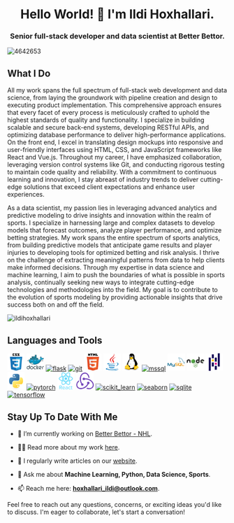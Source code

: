 <h1 align="center">Hello World! 👋 I'm Ildi Hoxhallari.</h1>
<h3 align="center">Senior full-stack developer and data scientist at Better Bettor.</h3>

![4642653](https://github.com/IldiHoxhallari/IldiHoxhallari/assets/112041644/99a1b0fc-a05a-4bd9-9563-d9557970fe2e)

## What I Do
All my work spans the full spectrum of full-stack web development and data science, from laying the groundwork with pipeline creation and design to executing product implementation. This comprehensive approach ensures that every facet of every process is meticulously crafted to uphold the highest standards of quality and functionality. I specialize in building scalable and secure back-end systems, developing RESTful APIs, and optimizing database performance to deliver high-performance applications. On the front end, I excel in translating design mockups into responsive and user-friendly interfaces using HTML, CSS, and JavaScript frameworks like React and Vue.js. Throughout my career, I have emphasized collaboration, leveraging version control systems like Git, and conducting rigorous testing to maintain code quality and reliability. With a commitment to continuous learning and innovation, I stay abreast of industry trends to deliver cutting-edge solutions that exceed client expectations and enhance user experiences. 

As a data scientist, my passion lies in leveraging advanced analytics and predictive modeling to drive insights and innovation within the realm of sports. I specialize in harnessing large and complex datasets to develop models that forecast outcomes, analyze player performance, and optimize betting strategies. My work spans the entire spectrum of sports analytics, from building predictive models that anticipate game results and player injuries to developing tools for optimized betting and risk analysis. I thrive on the challenge of extracting meaningful patterns from data to help clients make informed decisions. Through my expertise in data science and machine learning, I aim to push the boundaries of what is possible in sports analysis, continually seeking new ways to integrate cutting-edge technologies and methodologies into the field. My goal is to contribute to the evolution of sports modeling by providing actionable insights that drive success both on and off the field.

<p align="left"> <img src="https://komarev.com/ghpvc/?username=ildihoxhallari&label=Profile%20views&color=0e75b6&style=flat" alt="ildihoxhallari" /> </p>

## Languages and Tools
<p align="left">
  <a href="https://www.w3schools.com/css/" target="_blank" rel="noreferrer"> <img src="https://raw.githubusercontent.com/devicons/devicon/master/icons/css3/css3-original-wordmark.svg" alt="css3" width="40" height="40"/></a>
  <a href="https://www.docker.com/" target="_blank" rel="noreferrer"> <img src="https://raw.githubusercontent.com/devicons/devicon/master/icons/docker/docker-original-wordmark.svg" alt="docker" width="40" height="40"/></a>
  <a href="https://flask.palletsprojects.com/" target="_blank" rel="noreferrer"> <img src="https://www.vectorlogo.zone/logos/pocoo_flask/pocoo_flask-icon.svg" alt="flask" width="40" height="40"/></a> 
  <a href="https://git-scm.com/" target="_blank" rel="noreferrer"> <img src="https://www.vectorlogo.zone/logos/git-scm/git-scm-icon.svg" alt="git" width="40" height="40"/></a>
  <a href="https://www.w3.org/html/" target="_blank" rel="noreferrer"> <img src="https://raw.githubusercontent.com/devicons/devicon/master/icons/html5/html5-original-wordmark.svg" alt="html5" width="40" height="40"/></a> 
  <a href="https://www.java.com" target="_blank" rel="noreferrer"> <img src="https://raw.githubusercontent.com/devicons/devicon/master/icons/java/java-original.svg" alt="java" width="40" height="40"/></a>
  <a href="https://www.linux.org/" target="_blank" rel="noreferrer"> <img src="https://raw.githubusercontent.com/devicons/devicon/master/icons/linux/linux-original.svg" alt="linux" width="40" height="40"/></a>
  <a href="https://www.microsoft.com/en-us/sql-server" target="_blank" rel="noreferrer"> <img src="https://www.svgrepo.com/show/303229/microsoft-sql-server-logo.svg" alt="mssql" width="40" height="40"/></a>
  <a href="https://www.mysql.com/" target="_blank" rel="noreferrer"> <img src="https://raw.githubusercontent.com/devicons/devicon/master/icons/mysql/mysql-original-wordmark.svg" alt="mysql" width="40" height="40"/></a>
  <a href="https://nodejs.org" target="_blank" rel="noreferrer"> <img src="https://raw.githubusercontent.com/devicons/devicon/master/icons/nodejs/nodejs-original-wordmark.svg" alt="nodejs" width="40" height="40"/></a>
  <a href="https://pandas.pydata.org/" target="_blank" rel="noreferrer"> <img src="https://raw.githubusercontent.com/devicons/devicon/2ae2a900d2f041da66e950e4d48052658d850630/icons/pandas/pandas-original.svg" alt="pandas" width="40" height="40"/></a>
  <a href="https://www.python.org" target="_blank" rel="noreferrer"> <img src="https://raw.githubusercontent.com/devicons/devicon/master/icons/python/python-original.svg" alt="python" width="40" height="40"/></a>
  <a href="https://pytorch.org/" target="_blank" rel="noreferrer"> <img src="https://www.vectorlogo.zone/logos/pytorch/pytorch-icon.svg" alt="pytorch" width="40" height="40"/></a>
  <a href="https://reactjs.org/" target="_blank" rel="noreferrer"> <img src="https://raw.githubusercontent.com/devicons/devicon/master/icons/react/react-original-wordmark.svg" alt="react" width="40" height="40"/></a>
  <a href="https://redux.js.org" target="_blank" rel="noreferrer"> <img src="https://raw.githubusercontent.com/devicons/devicon/master/icons/redux/redux-original.svg" alt="redux" width="40" height="40"/></a>
  <a href="https://scikit-learn.org/" target="_blank" rel="noreferrer"> <img src="https://upload.wikimedia.org/wikipedia/commons/0/05/Scikit_learn_logo_small.svg" alt="scikit_learn" width="40" height="40"/></a> 
  <a href="https://seaborn.pydata.org/" target="_blank" rel="noreferrer"> <img src="https://seaborn.pydata.org/_images/logo-mark-lightbg.svg" alt="seaborn" width="40" height="40"/></a> 
  <a href="https://www.sqlite.org/" target="_blank" rel="noreferrer"> <img src="https://www.vectorlogo.zone/logos/sqlite/sqlite-icon.svg" alt="sqlite" width="40" height="40"/></a>
  <a href="https://www.tensorflow.org" target="_blank" rel="noreferrer"> <img src="https://www.vectorlogo.zone/logos/tensorflow/tensorflow-icon.svg" alt="tensorflow" width="40" height="40"/></a>
</p>

## Stay Up To Date With Me


- 🔭 I’m currently working on [Better Bettor - NHL](http://betterbettorpicks.github.io).

- 👨‍💻 Read more about my work [here](http://betterbettorpicks.github.io).

- 📝 I regularly write articles on our [website](http://betterbettorpicks.github.io).

- 💬 Ask me about **Machine Learning, Python, Data Science, Sports**.

- 📫 Reach me here: **hoxhallari_ildi@outlook.com**.

Feel free to reach out any questions, concerns, or exciting ideas you'd like to discuss. I'm eager to collaborate, let's start a conversation!
